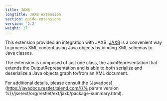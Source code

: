 ```yaml
---
title: JAXB
longTitle: JAXB extension
section: guide-extensions
version: '2.2'
weight: 17
---
```

This extension provided an integration with JAXB.
[JAXB](https://jaxb.dev.java.net/)
is a convenient way to process XML content using Java objects by binding
XML schemas to Java classes.

The extension is composed of just one class, the JaxbRepresentation that
extends the OutputRepresentation and is able to both serialize and
deserialize a Java objects graph to/from an XML document.

For additional details, please consult the
[Javadocs](https://javadocs.restlet.talend.com/{{% param version %}}/jse/ext/org/restlet/ext/jaxb/package-summary.html).
